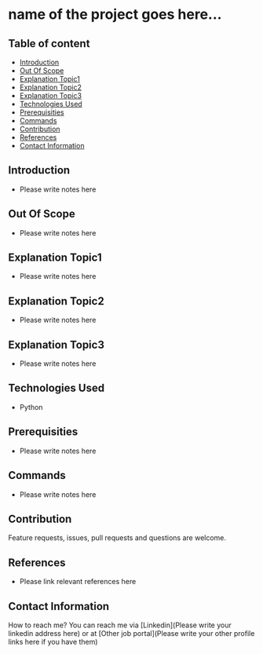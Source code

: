 # name of the project goes here...

## Table of content
- [Introduction](#introduction)
- [Out Of Scope](#out-of-scope)
- [Explanation Topic1](#explanation-topic1)
- [Explanation Topic2](#explanation-topic2)
- [Explanation Topic3](#explanation-topic3)
- [Technologies Used](#technologies-used)
- [Prerequisities](#prerequisities)
- [Commands](#commands)
- [Contribution](#contribution)
- [References](#references)
- [Contact Information](#contact-information)


## Introduction

- Please write notes here

## Out Of Scope

- Please write notes here

## Explanation Topic1

- Please write notes here

## Explanation Topic2

- Please write notes here

## Explanation Topic3

- Please write notes here


## Technologies Used

- Python

## Prerequisities

- Please write notes here

## Commands

- Please write notes here

## Contribution

Feature requests, issues, pull requests and questions are welcome.

## References

- Please link relevant references here

## Contact Information

How to reach me? You can reach me via [Linkedin](Please write your linkedin address here) or at [Other job portal](Please write your other profile links here if you have them)